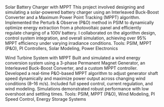 Solar Battery Charger with MPPT
This project involved designing and simulating a solar-powered battery charger using an Interleaved Buck-Boost Converter and a Maximum Power Point Tracking (MPPT) algorithm. Implemented the Perturb & Observe (P&O) method in PSIM to dynamically optimize energy extraction from a photovoltaic panel and efficiently regulate charging of a 100V battery. I collaborated on the algorithm design, control system integration, and overall simulation, achieving over 95% MPPT efficiency under varying irradiance conditions.
Tools: PSIM, MPPT (P&O), PI Controllers, Solar Modeling, Power Electronics

Wind Turbine System with MPPT
Built and simulated a wind energy conversion system using a 3-phase Permanent Magnet Generator, an Interleaved Buck-Boost Converter, and a custom MPPT controller. Developed a real-time P&O-based MPPT algorithm to adjust generator shaft speed dynamically and maximize power output across changing wind conditions (8–16 m/s). Included full speed control, current regulation, and wind modeling. Simulations demonstrated robust performance with low overshoot and settling times.
 Tools: PSIM, MPPT (P&O), Wind Modeling, PI Speed Control, Energy Storage Systems